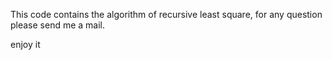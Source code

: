 This code contains the algorithm of recursive least square, for any question please send me a mail.

enjoy it 